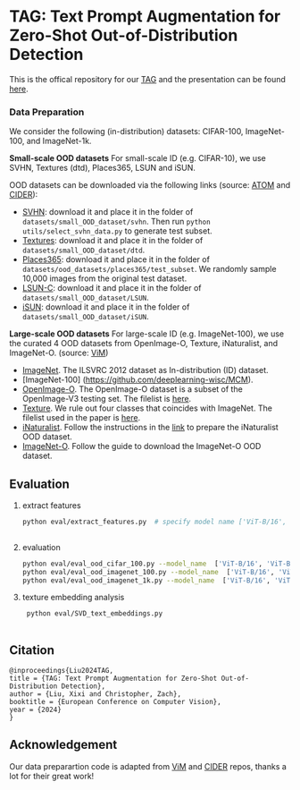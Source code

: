  
#  TAG: Text Prompt Augmentation for Zero-Shot Out-of-Distribution Detection

This is the offical repository for our [TAG](https://drive.google.com/file/d/1kAe3RQdOr-ViR3xwTSccnzxVYvYNUeGv/view?usp=sharing) and the presentation can be found [here](https://youtu.be/LMr6oOOCz9Q?si=MDfUTmqJe_sChNLs).

### Data Preparation

We consider the following (in-distribution) datasets: CIFAR-100, ImageNet-100, and ImageNet-1k. 

**Small-scale OOD datasets** For small-scale ID (e.g. CIFAR-10), we use SVHN, Textures (dtd), Places365, LSUN and iSUN. 

OOD datasets can be downloaded via the following links (source: [ATOM](https://github.com/jfc43/informative-outlier-mining/blob/master/README.md) and [CIDER](https://github.com/deeplearning-wisc/cider?tab=readme-ov-file#how-to-exploit-hyperspherical-embeddings-for-out-of-distribution-detection)):

* [SVHN](http://ufldl.stanford.edu/housenumbers/test_32x32.mat): download it and place it in the folder of `datasets/small_OOD_dataset/svhn`. Then run `python utils/select_svhn_data.py` to generate test subset.
* [Textures](https://www.robots.ox.ac.uk/~vgg/data/dtd/download/dtd-r1.0.1.tar.gz): download it and place it in the folder of `datasets/small_OOD_dataset/dtd`.
* [Places365](http://data.csail.mit.edu/places/places365/test_256.tar): download it and place it in the folder of `datasets/ood_datasets/places365/test_subset`. We randomly sample 10,000 images from the original test dataset. 
* [LSUN-C](https://www.dropbox.com/s/fhtsw1m3qxlwj6h/LSUN.tar.gz): download it and place it in the folder of `datasets/small_OOD_dataset/LSUN`.
* [iSUN](https://www.dropbox.com/s/ssz7qxfqae0cca5/iSUN.tar.gz): download it and place it in the folder of `datasets/small_OOD_dataset/iSUN`.

**Large-scale OOD datasets** For large-scale ID (e.g. ImageNet-100), we use the curated 4 OOD datasets from OpenImage-O, Texture, iNaturalist, and ImageNet-O. (source: [ViM](https://github.com/haoqiwang/vim))
 
- [ImageNet](https://www.image-net.org/). The ILSVRC 2012 dataset as In-distribution (ID) dataset. 
- [ImageNet-100] (https://github.com/deeplearning-wisc/MCM).
- [OpenImage-O](https://github.com/openimages/dataset/blob/main/READMEV3.md). The OpenImage-O dataset is a subset of the OpenImage-V3 testing set. The filelist is [here](datalists/openimage_o.txt).  
- [Texture](https://www.robots.ox.ac.uk/~vgg/data/dtd/). We rule out four classes that coincides with ImageNet. The filelist used in the paper is [here](datalists/texture.txt).
- [iNaturalist](https://arxiv.org/pdf/1707.06642.pdf). Follow the instructions in the [link](https://github.com/deeplearning-wisc/large_scale_ood) to prepare the iNaturalist OOD dataset.
- [ImageNet-O](https://github.com/hendrycks/natural-adv-examples). Follow the guide to download the ImageNet-O OOD dataset.


## Evaluation
 
1. extract features
    ```bash
    python eval/extract_features.py  # specify model name ['ViT-B/16', 'ViT-B/32','ViT-L/14', 'RN50', 'RN101']  
     
    ```
2. evaluation
    ```bash
    python eval/eval_ood_cifar_100.py --model_name  ['ViT-B/16', 'ViT-B/32','ViT-L/14', 'RN50', 'RN101'] --shuffle --M [int_number_of_augmentations] --temp [temperature] --score_name ['MSP', 'Max-Logit','Energy','GEN']
    python eval/eval_ood_imagenet_100.py --model_name  ['ViT-B/16', 'ViT-B/32','ViT-L/14', 'RN50', 'RN101'] --shuffle --M [int_number_of_augmentations] --temp [temperature] --score_name ['MSP', 'Max-Logit','Energy','GEN'] 
    python eval/eval_ood_imagenet_1k.py --model_name  ['ViT-B/16', 'ViT-B/32','ViT-L/14', 'RN50', 'RN101'] --shuffle --M [int_number_of_augmentations] --temp [temperature] --score_name ['MSP', 'Max-Logit','Energy','GEN']  
    
    ```
3. texture embedding analysis
   ```bash
    python eval/SVD_text_embeddings.py
    
    ```


## Citation

```
@inproceedings{Liu2024TAG,
title = {TAG: Text Prompt Augmentation for Zero-Shot Out-of-Distribution Detection},
author = {Liu, Xixi and Christopher, Zach},
booktitle = {European Conference on Computer Vision},
year = {2024}
}
```

## Acknowledgement

Our data preparartion code is adapted from [ViM](https://github.com/haoqiwang/vim) and [CIDER](https://github.com/deeplearning-wisc/cider?tab=readme-ov-file#how-to-exploit-hyperspherical-embeddings-for-out-of-distribution-detection) repos, thanks a lot for their great work!
